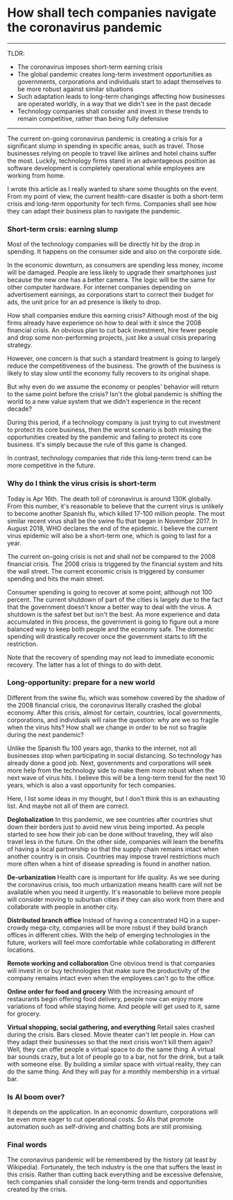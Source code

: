 # How shall tech companies navigate the coronavirus pandemic

------------------------------
TLDR: 

- The coronavirus imposes short-term earning crisis
- The global pandemic creates long-term investment opportunities as governments, corporations and individuals start to adapt themselves to be more robust against similar situations
- Such adaptation leads to long-term changings affecting how businesses are operated worldly, in a way that we didn't see in the past decade
- Technology companies shall consider and invest in these trends to remain competitive, rather than being fully defensive

----



The current on-going coronavirus pandemic is creating a crisis for a significant slump in spending in specific areas, such as travel. Those businesses relying on people to travel like airlines and hotel chains suffer the most. Luckily, technology firms stand in an advantageous position as software development is completely operational while employees are working from home.

I wrote this article as I really wanted to share some thoughts on the event. From my point of view, the current health-care disaster is both a short-term crisis and long-term opportunity for tech firms. Companies shall see how they can adapt their business plan to navigate the pandemic.

### Short-term crsis: earning slump

Most of the technology companies will be directly hit by the drop in spending. It happens on the consumer side and also on the corporate side.

In the economic downturn, as consumers are spending less money, income will be damaged. People are less likely to upgrade their smartphones just because the new one has a better camera. The logic will be the same for other computer hardware. For internet companies depending on advertisement earnings, as corporations start to correct their budget for ads, the unit price for an ad presence is likely to drop.

How shall companies endure this earning crisis? Although most of the big firms already have experience on how to deal with it since the 2008 financial crisis. An obvious plan to cut back investment, hire fewer people and drop some non-performing projects, just like a usual crisis preparing strategy. 

However, one concern is that such a standard treatment is going to largely reduce the competitiveness of the business. The growth of the business is likely to stay slow until the economy fully recovers to its original shape.

But why even do we assume the economy or peoples' behavior will return to the same point before the crisis?  Isn't the global pandemic is shifting the world to a new value system that we didn't experience in the recent decade? 

During this period, if a technology company is just trying to cut investment to protect its core business, then the worst scenario is both missing the opportunities created by the pandemic and failing to protect its core business. It's simply because the rule of this game is changed.

In contrast, technology companies that ride this long-term trend can be more competitive in the future. 

### Why do I think the virus crisis is short-term

Today is Apr 16th. The death toll of coronavirus is around 130K globally. From this number, it's reasonable to believe that the current virus is unlikely to become another Spanish flu, which killed 17-100 million people.  The most similar recent virus shall be the swine flu that began in November 2017. In August 2018, WHO declares the end of the epidemic. I believe the current virus epidemic will also be a short-term one, which is going to last for a year. 

The current on-going crisis is not and shall not be compared to the 2008 financial crisis. The 2008 crisis is triggered by the financial system and hits the wall street. The current economic crisis is triggered by consumer spending and hits the main street.

Consumer spending is going to recover at some point, although not 100 percent. The current shutdown of part of the cities is largely due to the fact that the government doesn't know a better way to deal with the virus. A shutdown is the safest bet but isn't the best. As more experience and data accumulated in this process, the government is going to figure out a more balanced way to keep both people and the economy safe. The domestic spending will drastically recover once the government starts to lift the restriction.

Note that the recovery of spending may not lead to immediate economic recovery. The latter has a lot of things to do with debt.

### Long-opportunity: prepare for a new world

Different from the swine flu, which was somehow covered by the shadow of the 2008 financial crisis, the coronavirus literally crashed the global economy. After this crisis, almost for certain, countries, local governments, corporations, and individuals will raise the question: why are we so fragile when the virus hits? How shall we change in order to be not so fragile during the next pandemic?

Unlike the Spanish flu 100 years ago, thanks to the internet, not all businesses stop when participating in social distancing. So technology has already done a good job. Next, governments and corporations will seek more help from the technology side to make them more robust when the next wave of virus hits. I believe this will be a long-term trend for the next 10 years, which is also a vast opportunity for tech companies.

Here, I list some ideas in my thought, but I don't think this is an exhausting list. And maybe not all of them are correct.

**Deglobalization** In this pandemic, we see countries after countries shut down their borders just to avoid new virus being imported. As people started to see how their job can be done without traveling, they will also travel less in the future. On the other side, companies will learn the benefits of having a local partnership so that the supply chain remains intact when another country is in crisis. Countries may impose travel restrictions much more often when a hint of disease spreading is found in another nation.

**De-urbanization** Health care is important for life quality. As we see during the coronavirus crisis, too much urbanization means health care will not be available when you need it urgently. It's reasonable to believe more people will consider moving to suburban cities if they can also work from there and collaborate with people in another city.

**Distributed branch office** Instead of having a concentrated HQ in a super-crowdy mega-city, companies will be more robust if they build branch offices in different cities. With the help of emerging technologies in the future, workers will feel more comfortable while collaborating in different locations. 

**Remote working and collaboration** One obvious trend is that companies will invest in or buy technologies that make sure the productivity of the company remains intact even when the employees can't go to the office.

**Online order for food and grocery** With the increasing amount of restaurants begin offering food delivery, people now can enjoy more variations of food while staying home. And people will get used to it, same for grocery.

**Virtual shopping, social gathering, and everything** Retail sales crashed during the crisis. Bars closed. Movie theater can't let people in. How can they adapt their businesses so that the next crisis won't kill them again? Well, they can offer people a virtual space to do the same thing. A virtual bar sounds crazy, but a lot of people go to a bar, not for the drink, but a talk with someone else.  By building a similar space with virtual reality, they can do the same thing. And they will pay for a monthly membership in a virtual bar. 

### Is AI boom over?

It depends on the application. In an economic downturn, corporations will be even more eager to cut operational costs. So AIs that promote automation such as self-driving and chatting bots are still promising.

### Final words

The coronavirus pandemic will be remembered by the history (at least by Wikipedia). Fortunately, the tech industry is the one that suffers the least in this crisis. Rather than cutting back everything and be excessive defensive, tech companies shall consider the long-term trends and opportunities created by the crisis.